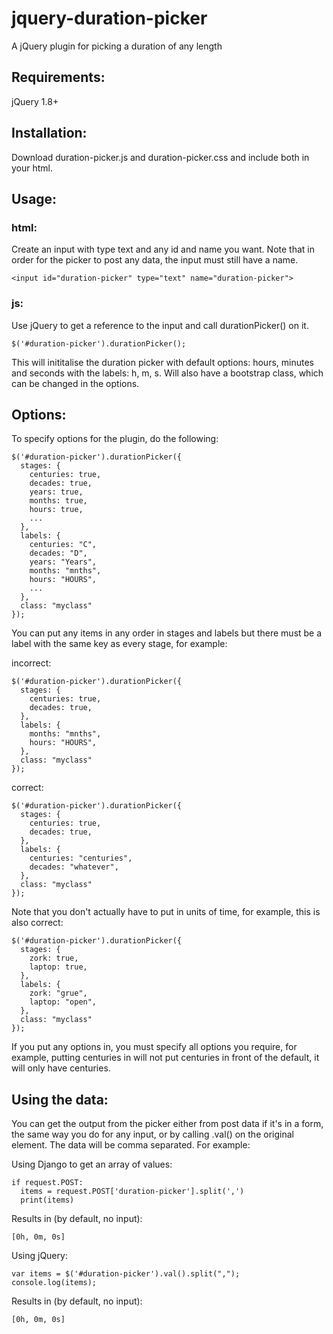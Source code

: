 # jquery-duration-picker
A jQuery plugin for picking a duration of any length

## Requirements:

jQuery 1.8+

## Installation:

Download duration-picker.js and duration-picker.css and include both in your html.

## Usage:

### html:
Create an input with type text and any id and name you want. Note that in order for the picker to post any data, the input must still have a name.
```
<input id="duration-picker" type="text" name="duration-picker">
```

### js:
Use jQuery to get a reference to the input and call durationPicker() on it.
```
$('#duration-picker').durationPicker();
```
This will inititalise the duration picker with default options: hours, minutes and seconds with the labels: h, m, s.
Will also have a bootstrap class, which can be changed in the options.

## Options:
To specify options for the plugin, do the following:
```
$('#duration-picker').durationPicker({
  stages: {
	centuries: true,
	decades: true,
	years: true,
	months: true,
	hours: true,
	...
  },
  labels: {
    centuries: "C",
    decades: "D",
    years: "Years",
    months: "mnths",
    hours: "HOURS",
    ...
  },
  class: "myclass"
});
```
You can put any items in any order in stages and labels but there must be a label with the same key as every stage, for example:

incorrect:
```
$('#duration-picker').durationPicker({
  stages: {
    centuries: true,
    decades: true,
  },
  labels: {
    months: "mnths",
    hours: "HOURS",
  },
  class: "myclass"
});
```

correct:
```
$('#duration-picker').durationPicker({
  stages: {
    centuries: true,
    decades: true,
  },
  labels: {
    centuries: "centuries",
    decades: "whatever",
  },
  class: "myclass"
});
```

Note that you don't actually have to put in units of time, for example, this is also correct:
```
$('#duration-picker').durationPicker({
  stages: {
    zork: true,
    laptop: true,
  },
  labels: {
    zork: "grue",
    laptop: "open",
  },
  class: "myclass"
});
```

If you put any options in, you must specify all options you require, for example, putting centuries in will not put centuries in front of the default, it will only have centuries.

## Using the data:

You can get the output from the picker either from post data if it's in a form, the same way you do for any input, or by calling .val() on the original element. The data will be comma separated. For example:

Using Django to get an array of values:
```
if request.POST:
  items = request.POST['duration-picker'].split(',')
  print(items)
```

Results in (by default, no input):
```
[0h, 0m, 0s]
```

Using jQuery:
```
var items = $('#duration-picker').val().split(",");
console.log(items);
```

Results in (by default, no input):
```
[0h, 0m, 0s]
```
